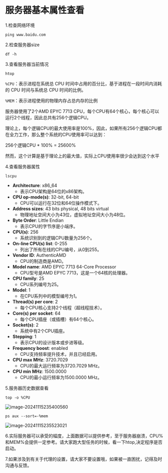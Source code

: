 # **服务器基本属性查看**

1.检查网络环境

```
ping www.baidu.com
```

2.检查服务器size

```
df -h
```

3.查看服务器当前情况

```
htop
```

`%CPU`：表示进程在系统总 CPU 时间中占用的百分比，基于进程在一段时间内消耗的 CPU 时间与系统总 CPU 时间的比例。

`%MEM`：表示进程使用的物理内存占总内存的比例

服务器使用了2个AMD EPYC 7713 CPU，每个CPU有64个核心，每个核心可以运行2个线程，因此总共有256个逻辑CPU。

理论上，每个逻辑CPU的最大使用率是100%，因此，如果所有256个逻辑CPU都在全力工作，那么整个系统的CPU使用率可以达到：

256个逻辑CPU * 100% = 25600%

然而，这个计算是基于理论上的最大值，实际上CPU使用率很少会达到这个水平

4.查看服务器属性

```
lscpu
```

- **Architecture**: x86_64
  - 表示CPU架构是64位的x86架构。
- **CPU op-mode(s)**: 32-bit, 64-bit
  - CPU可以运行在32位和64位操作模式下。
- **Address sizes**: 43 bits physical, 48 bits virtual
  - 物理地址空间大小为43位，虚拟地址空间大小为48位。
- **Byte Order**: Little Endian
  - 表示CPU的字节序是小端序。
- **CPU(s)**: 256
  - 系统识别到的逻辑CPU数量为256个。
- **On-line CPU(s) list**: 0-255
  - 列出了所有在线的CPU编号，从0到255。
- **Vendor ID**: AuthenticAMD
  - CPU的制造商是AMD。
- **Model name**: AMD EPYC 7713 64-Core Processor
  - CPU型号是AMD EPYC 7713，这是一个64核的处理器。
- **CPU family**: 25
  - CPU系列编号为25。
- **Model**: 1
  - 在CPU系列中的模型编号为1。
- **Thread(s) per core**: 2
  - 每个CPU核心支持2个线程（超线程技术）。
- **Core(s) per socket**: 64
  - 每个CPU插座（或插槽）有64个核心。
- **Socket(s)**: 2
  - 系统中有2个CPU插座。
- **Stepping**: 1
  - 表示CPU的设计版本或步进等级。
- **Frequency boost**: enabled
  - CPU支持频率提升技术，并且已经启用。
- **CPU max MHz**: 3720.7029
  - CPU的最大运行频率为3720.7029 MHz。
- **CPU min MHz**: 1500.0000
  - CPU的最小运行频率为1500.0000 MHz。

5.服务器历史数据查看

```
top -o %CPU
```

![image-20241115235400560](C:\Users\黎春莲\AppData\Roaming\Typora\typora-user-images\image-20241115235400560.png)

```
ps aux --sort=-%mem
```

![image-20241115235523021](C:\Users\黎春莲\AppData\Roaming\Typora\typora-user-images\image-20241115235523021.png)

6.实际服务器可以承受的幅度，上面数据可以提供参考，至于服务器崩溃，CPU%和MEM%会提供一定参考。请大家跑大型任务的时候，看一下htop,决定程序是否启动。

7.如果涉及到有关于代理的设置，请大家不要设置哦，如果被一直困扰，记得及时沟通与反馈。